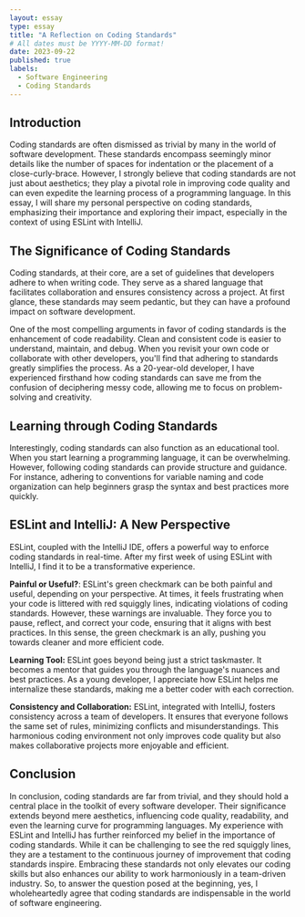 ```yaml
---
layout: essay
type: essay
title: "A Reflection on Coding Standards"
# All dates must be YYYY-MM-DD format!
date: 2023-09-22
published: true
labels:
  - Software Engineering
  - Coding Standards
---
```


## Introduction

Coding standards are often dismissed as trivial by many in the world of software development. These standards encompass seemingly minor details like the number of spaces for indentation or the placement of a close-curly-brace. However, I strongly believe that coding standards are not just about aesthetics; they play a pivotal role in improving code quality and can even expedite the learning process of a programming language. In this essay, I will share my personal perspective on coding standards, emphasizing their importance and exploring their impact, especially in the context of using ESLint with IntelliJ.

## The Significance of Coding Standards

Coding standards, at their core, are a set of guidelines that developers adhere to when writing code. They serve as a shared language that facilitates collaboration and ensures consistency across a project. At first glance, these standards may seem pedantic, but they can have a profound impact on software development.

One of the most compelling arguments in favor of coding standards is the enhancement of code readability. Clean and consistent code is easier to understand, maintain, and debug. When you revisit your own code or collaborate with other developers, you'll find that adhering to standards greatly simplifies the process. As a 20-year-old developer, I have experienced firsthand how coding standards can save me from the confusion of deciphering messy code, allowing me to focus on problem-solving and creativity.

## Learning through Coding Standards

Interestingly, coding standards can also function as an educational tool. When you start learning a programming language, it can be overwhelming. However, following coding standards can provide structure and guidance. For instance, adhering to conventions for variable naming and code organization can help beginners grasp the syntax and best practices more quickly.

## ESLint and IntelliJ: A New Perspective

ESLint, coupled with the IntelliJ IDE, offers a powerful way to enforce coding standards in real-time. After my first week of using ESLint with IntelliJ, I find it to be a transformative experience.

**Painful or Useful?**: ESLint's green checkmark can be both painful and useful, depending on your perspective. At times, it feels frustrating when your code is littered with red squiggly lines, indicating violations of coding standards. However, these warnings are invaluable. They force you to pause, reflect, and correct your code, ensuring that it aligns with best practices. In this sense, the green checkmark is an ally, pushing you towards cleaner and more efficient code.

**Learning Tool:** ESLint goes beyond being just a strict taskmaster. It becomes a mentor that guides you through the language's nuances and best practices. As a young developer, I appreciate how ESLint helps me internalize these standards, making me a better coder with each correction.

**Consistency and Collaboration:** ESLint, integrated with IntelliJ, fosters consistency across a team of developers. It ensures that everyone follows the same set of rules, minimizing conflicts and misunderstandings. This harmonious coding environment not only improves code quality but also makes collaborative projects more enjoyable and efficient.

## Conclusion

In conclusion, coding standards are far from trivial, and they should hold a central place in the toolkit of every software developer. Their significance extends beyond mere aesthetics, influencing code quality, readability, and even the learning curve for programming languages. My experience with ESLint and IntelliJ has further reinforced my belief in the importance of coding standards. While it can be challenging to see the red squiggly lines, they are a testament to the continuous journey of improvement that coding standards inspire. Embracing these standards not only elevates our coding skills but also enhances our ability to work harmoniously in a team-driven industry. So, to answer the question posed at the beginning, yes, I wholeheartedly agree that coding standards are indispensable in the world of software engineering.



